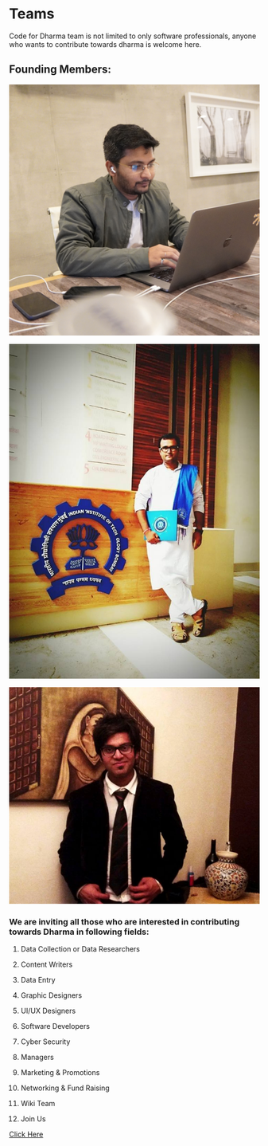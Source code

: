 # Teams

Code for Dharma team is not limited to only software professionals, anyone who wants to contribute towards dharma is welcome here.

## Founding Members:

![Himank Honey Barve \(Founder\)](.gitbook/assets/dsc02583.jpeg)

![Avinash Yadav \(Co-Founder\)](.gitbook/assets/13912306_10210167212841734_2542298851077664661_n.jpg)

![Ghoshit Khare \(Co-founder\)](.gitbook/assets/21151274_1490495017676450_4022818100372293309_n.jpg)







### We are inviting all those who are interested in contributing towards Dharma in following fields:



1. Data Collection or Data Researchers

2. Content Writers

3. Data Entry

4. Graphic Designers

5. UI/UX Designers

6. Software Developers

7. Cyber Security

8. Managers

9. Marketing & Promotions

10. Networking & Fund Raising

11. Wiki Team

12. Join Us

[Click Here](join-us-1.md)

